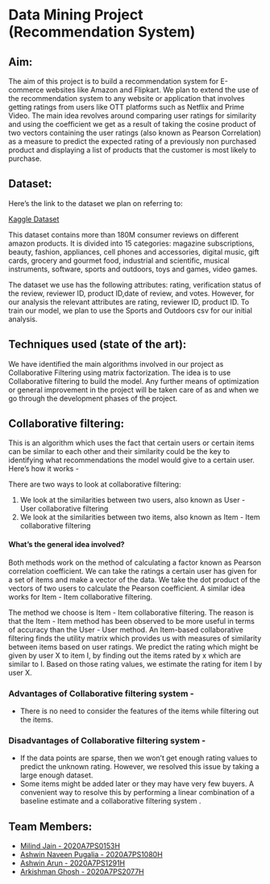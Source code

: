 # Data Mining Project (Recommendation System)
## Aim:
The aim of this project is to build a recommendation system for
E-commerce websites like Amazon and Flipkart. We plan to extend the use
of the recommendation system to any website or application that involves
getting ratings from users like OTT platforms such as Netflix and Prime
Video. The main idea revolves around comparing user ratings for similarity
and using the coefficient we get as a result of taking the cosine product of
two vectors containing the user ratings (also known as Pearson
Correlation) as a measure to predict the expected rating of a previously
non purchased product and displaying a list of products that the
customer is most likely to purchase.


## Dataset:
Here’s the link to the dataset we plan on referring to: 

[Kaggle Dataset](https://www.kaggle.com/arhamrumi/amazon-reviews-eda-20012018)

This dataset contains more than 180M consumer reviews on different
amazon products. It is divided into 15 categories: magazine subscriptions,
beauty, fashion, appliances, cell phones and accessories, digital music, gift
cards, grocery and gourmet food, industrial and scientific, musical
instruments, software, sports and outdoors, toys and games, video games.

The dataset we use has the following attributes: rating, verification status
of the review, reviewer ID, product ID,date of review, and votes. However, for
our analysis the relevant attributes are rating, reviewer ID, product ID. To
train our model, we plan to use the Sports and Outdoors csv for our initial
analysis.

## Techniques used (state of the art):
We have identified the main algorithms involved in our project as
Collaborative Filtering using matrix factorization. The idea is to use
Collaborative filtering to build the model. Any further means of
optimization or general improvement in the project will be taken care of as
and when we go through the development phases of the project.


## Collaborative filtering:
This is an algorithm which uses the fact that certain users or certain items
can be similar to each other and their similarity could be the key to
identifying what recommendations the model would give to a certain user.
Here’s how it works -

There are two ways to look at collaborative filtering:
1) We look at the similarities between two users, also known as User -
User collaborative filtering
2) We look at the similarities between two items, also known as Item -
Item collaborative filtering

#### What’s the general idea involved?
Both methods work on the method of calculating a factor known as
Pearson correlation coefficient. We can take the ratings a certain user has
given for a set of items and make a vector of the data. We take the dot
product of the vectors of two users to calculate the Pearson coefficient.
A similar idea works for Item - Item collaborative filtering.


The method we choose is Item - Item collaborative filtering. The reason is
that the Item - Item method has been observed to be more useful in terms
of accuracy than the User - User method. An Item-based collaborative
filtering finds the utility matrix which provides us with measures of
similarity between items based on user ratings. We predict the rating which
might be given by user X to item I, by finding out the items rated by x which
are similar to I. Based on those rating values, we estimate the rating for
item I by user X.
### Advantages of Collaborative filtering system -
* There is no need to consider the features of the items while filtering
out the items.

### Disadvantages of Collaborative filtering system -
* If the data points are sparse, then we won’t get enough rating values
to predict the unknown rating. However, we resolved this issue by
taking a large enough dataset.
* Some items might be added later or they may have very few buyers. A
convenient way to resolve this by performing a linear combination of
a baseline estimate and a collaborative filtering system .

## Team Members:
* [Milind Jain - 2020A7PS0153H](https://github.com/jainmilind)
* [Ashwin Naveen Pugalia - 2020A7PS1080H]()
* [Ashwin Arun - 2020A7PS1291H](https://github.com/CodeFreak2002)
* [Arkishman Ghosh - 2020A7PS2077H](https://github.com/ArkiGhosh)
